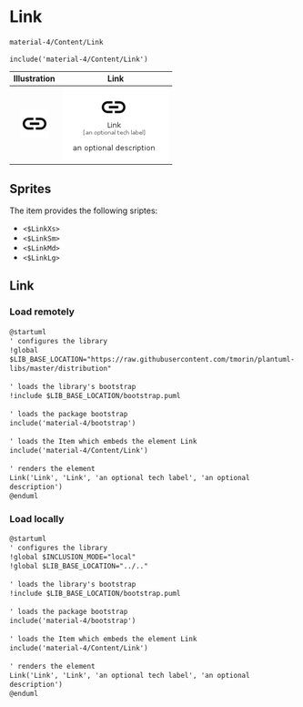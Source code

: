 # Link


```text
material-4/Content/Link
```

```text
include('material-4/Content/Link')
```



| Illustration | Link |
| :---: | :---: |
| ![illustration for Illustration](../../material-4/Content/Link.png) | ![illustration for Link](../../material-4/Content/Link.Local.png) |



## Sprites
The item provides the following sriptes:

- `<$LinkXs>`
- `<$LinkSm>`
- `<$LinkMd>`
- `<$LinkLg>`





## Link

### Load remotely
```plantuml
@startuml
' configures the library
!global $LIB_BASE_LOCATION="https://raw.githubusercontent.com/tmorin/plantuml-libs/master/distribution"

' loads the library's bootstrap
!include $LIB_BASE_LOCATION/bootstrap.puml

' loads the package bootstrap
include('material-4/bootstrap')

' loads the Item which embeds the element Link
include('material-4/Content/Link')

' renders the element
Link('Link', 'Link', 'an optional tech label', 'an optional description')
@enduml
```

### Load locally
```plantuml
@startuml
' configures the library
!global $INCLUSION_MODE="local"
!global $LIB_BASE_LOCATION="../.."

' loads the library's bootstrap
!include $LIB_BASE_LOCATION/bootstrap.puml

' loads the package bootstrap
include('material-4/bootstrap')

' loads the Item which embeds the element Link
include('material-4/Content/Link')

' renders the element
Link('Link', 'Link', 'an optional tech label', 'an optional description')
@enduml
```

